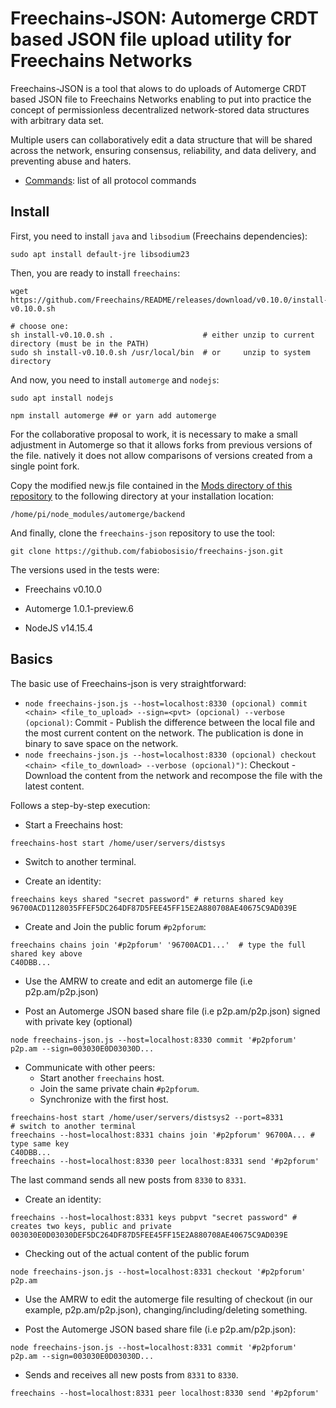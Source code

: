 # Freechains-JSON: Automerge CRDT based JSON file upload utility for Freechains Networks

Freechains-JSON is a tool that alows to do uploads of Automerge CRDT based JSON file to Freechains Networks enabling to put into practice the concept of permissionless decentralized network-stored data structures with arbitrary data set.

Multiple users can collaboratively edit a data structure that will be shared across the network, ensuring consensus, reliability, and data delivery, and preventing abuse and haters.

- [Commands](Docs/cmds.md): list of all protocol commands


## Install

First, you need to install `java` and `libsodium` (Freechains dependencies):

```
sudo apt install default-jre libsodium23
```

Then, you are ready to install `freechains`:

```
wget https://github.com/Freechains/README/releases/download/v0.10.0/install-v0.10.0.sh

# choose one:
sh install-v0.10.0.sh .                    # either unzip to current directory (must be in the PATH)
sudo sh install-v0.10.0.sh /usr/local/bin  # or     unzip to system  directory
```

And now, you need to install `automerge` and `nodejs`:

```
sudo apt install nodejs

```
```
npm install automerge ## or yarn add automerge
```

For the collaborative proposal to work, it is necessary to make a small adjustment in Automerge so that it allows forks from previous versions of the file. natively it does not allow comparisons of versions created from a single point fork.

Copy the modified new.js file contained in the [Mods directory of this repository](Mods/) to the following directory at your installation location:

```
/home/pi/node_modules/automerge/backend
```

And finally, clone the `freechains-json` repository to use the tool:

```
git clone https://github.com/fabiobosisio/freechains-json.git

```


The versions used in the tests were:

-   Freechains v0.10.0

-   Automerge 1.0.1-preview.6

-   NodeJS v14.15.4

## Basics

The basic use of Freechains-json is very straightforward:

- `node freechains-json.js --host=localhost:8330 (opcional) commit <chain> <file_to_upload> --sign=<pvt> (opcional) --verbose (opcional)`:     Commit - Publish the difference between the local file and the most current content on the network. The publication is done in binary to save space on the network.
- `node freechains-json.js --host=localhost:8330 (opcional) checkout <chain> <file_to_download> --verbose (opcional)")`:           Checkout - 
Download the content from the network and recompose the file with the latest content.

Follows a step-by-step execution:

- Start a Freechains host:

```
freechains-host start /home/user/servers/distsys
```

- Switch to another terminal.

- Create an identity:

```
freechains keys shared "secret password" # returns shared key
96700ACD1128035FFEF5DC264DF87D5FEE45FF15E2A880708AE40675C9AD039E
```

- Create and Join the public forum `#p2pforum`:

```
freechains chains join '#p2pforum' '96700ACD1...'  # type the full shared key above
C40DBB...
```

- Use the AMRW to create and edit an automerge file (i.e p2p.am/p2p.json)

- Post an Automerge JSON based share file (i.e p2p.am/p2p.json) signed with private key (optional)

```
node freechains-json.js --host=localhost:8330 commit '#p2pforum' p2p.am --sign=003030E0D03030D... 
```

- Communicate with other peers:
   - Start another `freechains` host.
   - Join the same private chain `#p2pforum`.
   - Synchronize with the first host.

```
freechains-host start /home/user/servers/distsys2 --port=8331
# switch to another terminal
freechains --host=localhost:8331 chains join '#p2pforum' 96700A... # type same key
C40DBB...
freechains --host=localhost:8330 peer localhost:8331 send '#p2pforum'
```

The last command sends all new posts from `8330` to `8331`.

- Create an identity:

```
freechains --host=localhost:8331 keys pubpvt "secret password" # creates two keys, public and private
003030E0D03030DEF5DC264DF87D5FEE45FF15E2A880708AE40675C9AD039E
```

- Checking out of the actual content of the public forum

```
node freechains-json.js --host=localhost:8331 checkout '#p2pforum' p2p.am
```

- Use the AMRW to edit the automerge file resulting of checkout (in our example, p2p.am/p2p.json), changing/including/deleting something.

- Post the Automerge JSON based share file (i.e p2p.am/p2p.json):

```
node freechains-json.js --host=localhost:8331 commit '#p2pforum' p2p.am --sign=003030E0D03030D...
```

- Sends and receives all new posts from `8331` to `8330`.

```
freechains --host=localhost:8331 peer localhost:8330 send '#p2pforum'
```

